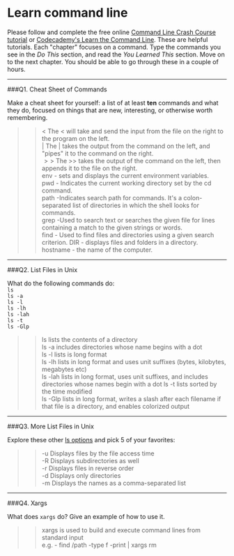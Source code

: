 # Learn command line

Please follow and complete the free online [Command Line Crash Course
tutorial](https://web.archive.org/web/20160708171659/http://cli.learncodethehardway.org/book/) or [Codecademy's Learn the Command Line](https://www.codecademy.com/learn/learn-the-command-line). These are helpful tutorials. Each "chapter" focuses on a command. Type the commands you see in the _Do This_ section, and read the _You Learned This_ section. Move on to the next chapter. You should be able to go through these in a couple of hours.

---

###Q1.  Cheat Sheet of Commands  

Make a cheat sheet for yourself: a list of at least **ten** commands and what they do, focused on things that are new, interesting, or otherwise worth remembering.

> > $<$ The < will take and send the input from the file on the right to the program on the left.    
    $|$ The | takes the output from the command on the left, and "pipes" it to the command on the right.    
    $>>$ The >> takes the output of the command on the left, then appends it to the file on the right.  
    env - sets and displays the current environment variables.  
    pwd	- Indicates the current working directory set by the cd command.  
    path -Indicates search path for commands. It's a colon-separated list of directories in which the shell looks for commands.  
    grep -Used to search text or searches the given file for lines containing a match to the given strings or words.  
    find - Used to find files and directories using a given search criterion.
    DIR - displays files and folders in a directory.
    hostname - the name of the computer.  

---

###Q2.  List Files in Unix   

What do the following commands do:  
`ls`  
`ls -a`  
`ls -l`  
`ls -lh`  
`ls -lah`  
`ls -t`  
`ls -Glp`  

> > ls lists the contents of a directory  
    ls -a includes directories whose name begins with a dot  
    ls -l lists is long format  
    ls -lh lists in long format and uses unit suffixes (bytes, kilobytes, megabytes etc)  
    ls -lah lists in long format, uses unit suffixes, and includes directories whose names begin with a dot
    ls -t lists sorted by the time modified    
    ls -Glp lists in long format, writes a slash after each filename if that file is a directory, and enables colorized output
    

---

###Q3.  More List Files in Unix  

Explore these other [ls options](http://www.techonthenet.com/unix/basic/ls.php) and pick 5 of your favorites:

> > -u	Displays files by the file access time    
    -R  Displays subdirectories as well  
    -r	Displays files in reverse order  
    -d	Displays only directories  
    -m	Displays the names as a comma-separated list  

---

###Q4.  Xargs   

What does `xargs` do? Give an example of how to use it.

> > xargs is used to build and execute command lines from standard input  
e.g. - find /path -type f -print | xargs rm  

 

